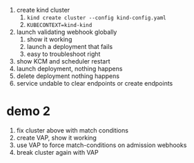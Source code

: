1. create kind cluster
   1. `kind create cluster --config kind-config.yaml`
   2. `KUBECONTEXT=kind-kind`
2. launch validating webhook globally
   1. show it working
   2. launch a deployment that fails
   3. easy to troubleshoot right
4. show KCM and scheduler restart
5. launch deployment, nothing happens
6. delete deployment nothing happens
7. service undable to clear endpoints or create endpoints


# demo 2
1. fix cluster above with match conditions
2. create VAP, show it working
2. use VAP to force match-conditions on admission webhooks
3. break cluster again with VAP